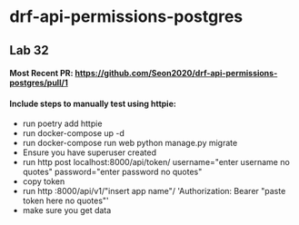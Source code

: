 # drf-api-permissions-postgres
## Lab 32
#### Most Recent PR: https://github.com/Seon2020/drf-api-permissions-postgres/pull/1
#### Include steps to manually test using httpie:
- run poetry add httpie
- run docker-compose up -d
- run docker-compose run web python manage.py migrate 
- Ensure you have superuser created 
- run http post localhost:8000/api/token/ username="enter username no quotes" password="enter password no quotes" 
- copy token 
- run http :8000/api/v1/"insert app name"/ 'Authorization: Bearer "paste token here no quotes"' 
- make sure you get data
